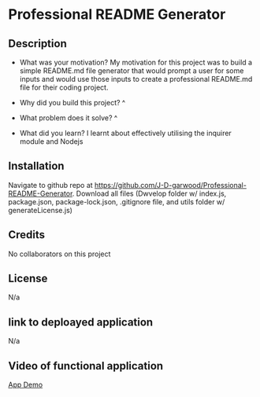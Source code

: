 # Professional README Generator

## Description
- What was your motivation?
My motivation for this project was to build a simple README.md file generator that would prompt a user for some inputs and would use those inputs to create a professional README.md file for their coding project.

- Why did you build this project? 
^

- What problem does it solve?
^

- What did you learn?
I learnt about effectively utilising the inquirer module and Nodejs

## Installation

Navigate to github repo at https://github.com/J-D-garwood/Professional-README-Generator. Download all files (Dwvelop folder w/ index.js, package.json, package-lock.json, .gitignore file, and utils folder w/ generateLicense.js)

## Credits

No collaborators on this project

## License

N/a

## link to deploayed application

N/a

## Video of functional application

[App Demo](./Develop/media/App-Demo.mp4)
